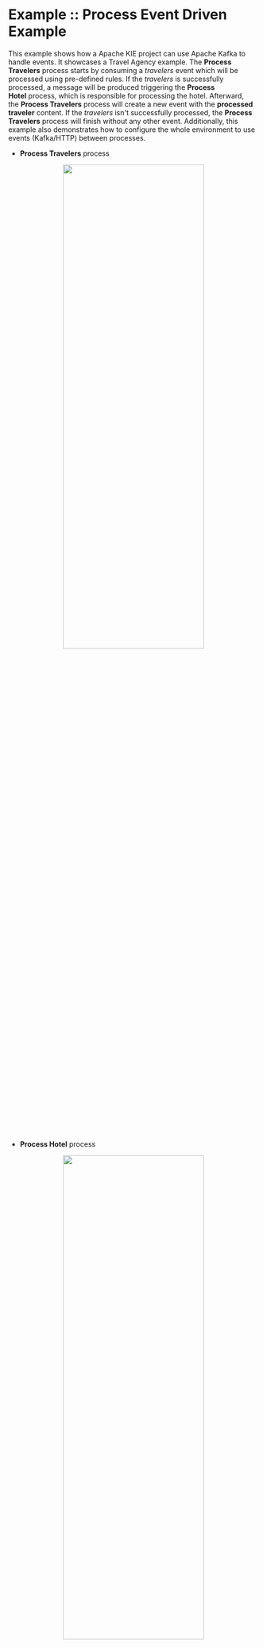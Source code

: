 <!--
   Licensed to the Apache Software Foundation (ASF) under one
   or more contributor license agreements.  See the NOTICE file
   distributed with this work for additional information
   regarding copyright ownership.  The ASF licenses this file
   to you under the Apache License, Version 2.0 (the
   "License"); you may not use this file except in compliance
   with the License.  You may obtain a copy of the License at
     http://www.apache.org/licenses/LICENSE-2.0
   Unless required by applicable law or agreed to in writing,
   software distributed under the License is distributed on an
   "AS IS" BASIS, WITHOUT WARRANTIES OR CONDITIONS OF ANY
   KIND, either express or implied.  See the License for the
   specific language governing permissions and limitations
   under the License.
-->

# Example :: Process Event Driven Example

This example shows how a Apache KIE project can use Apache Kafka to handle events. It showcases a Travel Agency example. The **Process Travelers** process starts by consuming a *travelers* event which will be processed using pre-defined rules. If the *travelers* is successfully processed, a message will be produced triggering the **Process Hotel** process, which is responsible for processing the hotel. Afterward, the **Process Travelers** process will create a new event with the **processed traveler** content. If the *travelers* isn't successfully processed, the **Process Travelers** process will finish without any other event. Additionally, this example also demonstrates how to configure the whole environment to use events (Kafka/HTTP) between processes.

- **Process Travelers** process
<p align="center"><img width=75% height=50% src="docs/images/processHandleTraveler.png"></p>

- **Process Hotel** process
<p align="center"><img width=75% height=50% src="docs/images/processHandleHotel.png"></p>

## Enabling Events

To enable events we must configure our project by adding Maven dependencies to the `pom.xml` and adding properties to the `src/main/resources/application.properties` file.

### Maven dependencies

To enable Kafka messages we must add the following two dependencies in the `pom.xml` file:

- `org.kie.kie-addons-quarkus-messaging`: Quarkus addon that enables Apache KIE runtime to produce and consume messages using the Smallrye Messaging library.
- `io.quarkus.quarkus-smallrye-reactive-messaging-kafka`: Enables connecting Kafka broker using the Smallrye Messaging library for Quarkus.

### Application properties

To produce and/or consume events it's required to add the `channel` configuration to the `application.properties` file. A `channel` is used to produce (`outgoing`) or consume (`incoming`) messages. Each channel will automatically create a Kafka topic with the same name as the `channel`. The configuration follows the structure below:

```
mp.messaging.[outgoing|incoming].{channel-name}.property=value
```

For the `travelers` project, we have three channels, one `incoming` and two `outgoing`:

```
mp.messaging.incoming.travelers.connector=smallrye-kafka
mp.messaging.incoming.travelers.value.deserializer=org.apache.kafka.common.serialization.StringDeserializer
mp.messaging.incoming.travelers.auto.offset.reset=earliest

mp.messaging.outgoing.correlation.connector=smallrye-kafka
mp.messaging.outgoing.correlation.value.serializer=org.apache.kafka.common.serialization.StringSerializer

mp.messaging.outgoing.processedtravelers.connector=smallrye-kafka
mp.messaging.outgoing.processedtravelers.value.serializer=org.apache.kafka.common.serialization.StringSerializer
```

The `incoming` channel is named `travelers` which will be used to start the **Process Travelers** process. The `correlation` will be used to communicate to the **Process Hotel** process, and `processedtravelers` will be used to send the processed traveler information.

For the `hotels` project we have just one `incoming` channel named `correlation`. This channel will be used to receive the message from the **Process Travelers** process and start the **Process Hotel** process:

```
mp.messaging.incoming.correlation.connector=smallrye-kafka
mp.messaging.incoming.correlation.value.deserializer=org.apache.kafka.common.serialization.StringDeserializer
mp.messaging.incoming.correlation.auto.offset.reset=earliest
```

## Infrastructure requirements

To help bootstrapping the Infrastructure Services, the example provides a `docker-compose.yml` file. This quickstart provides two ways of running the example application. In "development" mode, the user can start a Kafka service using `docker-compose` and must run **Process Travelers** and **Process Hotel** processes manually. In "container" mode the `docker-compose` file will start the Kafka service and both processes, requiring the project to be compiled first to generate the process's container images. To use `docker-compose` we must first create a `.env` file in the example root, and it should have the following variables:

```
PROJECT_VERSION=
KAFKA_HOST=
COMPOSE_PROFILES=
```

- `PROJECT_VERSION`: Should be set with the current Apache KIE version being used: `PROJECT_VERSION=0.0.0`
- `KAFKA_HOST`: tells how the processes will find the Kafka service.
- `COMPOSE_PROFILES`: filters which services will run.

### Development mode

For development mode, the `.env` must have the following values:

```
PROJECT_VERSION=0.0.0
KAFKA_HOST=localhost
COMPOSE_PROFILES=development
```

### Container mode

For container mode, the `.env` must have the following values:

```
PROJECT_VERSION=0.0.0
KAFKA_HOST=kafka
COMPOSE_PROFILES=container
```

### Handling services

To start the services use the command above:

```bash
docker compose up
```

To stop the services you can hit `CTRL/CMD + C` in your terminal, and to clean up perform the command above:

```bash
docker compose down
```

## Running

### Prerequisites

- Java 17 installed
- Environment variable `JAVA_HOME` set accordingly
- Maven 3.9.6 installed
- Docker and Docker Compose to run the required example infrastructure.

### Compile and Run in local development mode

First, start the Kafka service (["Infrastructure requirements/Development mode"](#development-mode)), and then start the processes in development mode. To do so, open two new terminals, and access the project folder by using the `cd <project_path>` (hotels/travelers) and run the command above in both terminals:

```sh
mvn clean package quarkus:dev
```

The **Process Travelers** process will run in the port `8082` and **Process Hotel** process in the port `8081`.

NOTE: With the dev mode of Quarkus you can take advantage of hot reload for business assets like processes, rules, decision tables, and java code. No need to redeploy or restart your running application.

NOTE: Adding the `development` profile is optional, which enables the jBPM Dev UI. To do so add the `-Pdevelopment` at the end of the command.

### Compile and Run in local JVM mode

First, compile the entire example by running the command above:

```sh
mvn clean package
```

Start the Kafka service (["Infrastructure requirements/Development mode"](#development-mode)), and then open two new terminals to start the processes with the following commands in both terminals:

```sh
# Starts the **Handler Travelers** process
java -jar travelers/target/quarkus-app/quarkus-run.jar

# Starts the **Handler Hotel** process
java -jar hotels/target/quarkus-app/quarkus-run.jar
```

or on Windows:

```sh
# Starts the **Handler Travelers** process
java -jar travelers\target\quarkus-app\quarkus-run.jar

# Starts the **Handler Hotel** process
java -jar hotels\target\quarkus-app\quarkus-run.jar
```

### Compile and Run using Docker compose

To run all services using Docker compose build the example using the "container" profile:

```sh
mvn clean package -Pcontainer
```

After that, start all services (["Infrastructure requirements/Container mode"](#container-mode)) by running:

```sh
docker compose up
```

## Using

Once all services are up and running you can start the **Process Travelers** process by producing a message in Kafka. To do so, open a new terminal, and run the command below to start producing messages in the `travelers` topic.

```sh
docker exec -it process-event-driven-kafka /opt/kafka/bin/kafka-console-producer.sh --broker-list localhost:9092 --topic travelers
```

NOTE: You can also, open two new terminal windows to see the produced messages:

```sh
# To see processedtravelers topic
docker exec -it process-event-driven-kafka /opt/kafka/bin/kafka-console-consumer.sh  --bootstrap-server localhost:9092 --topic processedtravelers
# To see correlation topic
docker exec -it process-event-driven-kafka /opt/kafka/bin/kafka-console-consumer.sh  --bootstrap-server localhost:9092 --topic correlation
```

Paste the **traveler_message_1** in the `travelers` topic, which will start the **Process Travelers** process and two new messages will be produced in the `correlation` (**correlation_message_1**) and `processedtravelers` (**processed_traveler_message_1**) topics:

- **traveler_message_1**
  - One-liner:

```
{"specversion": "1.0", "id": "21627e26-31eb-43e7-8343-92a696fd96b1","source": "", "type": "travelers", "time": "2022-02-24T13:25:16Z", "data": { "firstName": "Jan", "lastName": "Kowalski", "email": "jan.kowalski@example.com", "nationality": "Polish", "hotelId": "1" }}
```

- Formatted:

```json
{
  "specversion": "1.0",
  "id": "21627e26-31eb-43e7-8343-92a696fd96b1",
  "source": "",
  "type": "travelers",
  "time": "2022-02-24T13:25:16Z",
  "data": {
    "firstName": "Jan",
    "lastName": "Kowalski",
    "email": "jan.kowalski@example.com",
    "nationality": "Polish",
    "hotelId": "1"
  }
}
```

- **correlation_message_1**

```json
{
  "specversion": "1.0",
  "id": "794bdc81-1478-4945-a0b6-451272c8df1f",
  "source": "/process/travelers",
  "type": "correlation",
  "time": "2024-11-15T19:44:06.802062866-03:00",
  "kogitoproctype": "BPMN",
  "kogitoprocinstanceid": "014a03a6-0e16-4472-aae3-ff357f15c6f2",
  "kogitoprocist": "Active",
  "kogitoprocversion": "1.0",
  "kogitoprocid": "travelers",
  "data": { "id": "1", "content": "Ibis" }
}
```

- **processed_traveler_message_1**

```json
{
  "specversion": "1.0",
  "id": "fc34211f-7aca-460c-8702-22f43cabb3b8",
  "source": "/process/travelers",
  "type": "processedtravelers",
  "time": "2024-11-15T19:44:06.816989711-03:00",
  "kogitoproctype": "BPMN",
  "kogitoprocinstanceid": "014a03a6-0e16-4472-aae3-ff357f15c6f2",
  "kogitoprocist": "Active",
  "kogitoprocversion": "1.0",
  "kogitoprocid": "travelers",
  "data": {
    "firstName": "Jan",
    "lastName": "Kowalski",
    "email": "jan.kowalski@example.com",
    "nationality": "Polish",
    "hotelId": "1",
    "processed": true
  }
}
```

The **correlation_message** will start the **Process Hotel** process and both processes will end without any errors.

Now, producing the message **traveler_message_2** above in the `travelers` topic, where we change the `hotelId` to `2`, the **Process Travelers** process will produce, again, two new messages in the `correlation` (**correlation_message_2**) and `processedtravelers` (**processed_traveler_message_2**) topics:

- **traveler_message_2**
  - One-liner:

```
{"specversion": "1.0", "id": "21627e26-31eb-43e7-8343-92a696fd96b1","source": "", "type": "travelers", "time": "2022-02-24T13:25:16Z", "data": { "firstName": "Jan", "lastName": "Kowalski", "email": "jan.kowalski@example.com", "nationality": "Polish", "hotelId": "2" }}
```

- Formatted:

```json
{
  "specversion": "1.0",
  "id": "21627e26-31eb-43e7-8343-92a696fd96b1",
  "source": "",
  "type": "travelers",
  "time": "2022-02-24T13:25:16Z",
  "data": {
    "firstName": "Jan",
    "lastName": "Kowalski",
    "email": "jan.kowalski@example.com",
    "nationality": "Polish",
    "hotelId": "2"
  }
}
```

- **correlation_message_2**

```json
{
  "specversion": "1.0",
  "id": "5c4c9dc7-dfba-47c6-b972-24ecefbe7559",
  "source": "/process/travelers",
  "type": "correlation",
  "time": "2024-11-15T19:45:49.713846417-03:00",
  "kogitoproctype": "BPMN",
  "kogitoprocinstanceid": "a6de881a-aad3-47b2-ad46-482a29393377",
  "kogitoprocist": "Active",
  "kogitoprocversion": "1.0",
  "kogitoprocid": "travelers",
  "data": { "id": "2", "content": "Ibis" }
}
```

- **processed_traveler_message_2**

```json
{
  "specversion": "1.0",
  "id": "50795b4d-844e-40cf-b469-55f5070e5fb9",
  "source": "/process/travelers",
  "type": "processedtravelers",
  "time": "2024-11-15T19:45:49.715694147-03:00",
  "kogitoproctype": "BPMN",
  "kogitoprocinstanceid": "a6de881a-aad3-47b2-ad46-482a29393377",
  "kogitoprocist": "Active",
  "kogitoprocversion": "1.0",
  "kogitoprocid": "travelers",
  "data": {
    "firstName": "Jan",
    "lastName": "Kowalski",
    "email": "jan.kowalski@example.com",
    "nationality": "Polish",
    "hotelId": "2",
    "processed": true
  }
}
```

However, the **Process Hotel** will not start and we will have a error log. The **Process Hotel** process uses the "Correlation" feature, which will only start if it receives a message with an specific value. In this case, it expects the `hotelId` with value `1`. The **Process Hotel** will finish without any error.

<div style="text-align:center">
   <figure>
      <img width=75%  src="docs/images/correlation_setup.png" alt="Correlation setup in Process Hotel">
      <br/>
      <figcaption>Correlation setup in Process Hotel</figcaption>
   </figure>
</div>

<div style="text-align:center">
   <figure>
      <img width=75%  src="docs/images/correlation_usage.png" alt="Correlation usage in Process Hotel">
      <br/>
      <figcaption>Correlation usage in Process Hotel</figcaption>
   </figure>
</div>

At least, producing the **travelers_message_3** above in the `travelers` topic, where in change the `nationality` to `"American"`, the **Process Travelers** process will not process the traveler, and will not produce any other message. This happens because it uses the rules of the `travelers.drl` which expects a traveler that are not with `nationality: "American"`.

- **traveler_message_3**
  - One-liner:

```
{"specversion": "1.0", "id": "21627e26-31eb-43e7-8343-92a696fd96b1","source": "", "type": "travelers", "time": "2022-02-24T13:25:16Z", "data": { "firstName": "Jan", "lastName": "Kowalski", "email": "jan.kowalski@example.com", "nationality": "American", "hotelId": "1" }}
```

- Formatted:

```json
{
  "specversion": "1.0",
  "id": "21627e26-31eb-43e7-8343-92a696fd96b1",
  "source": "",
  "type": "travelers",
  "time": "2022-02-24T13:25:16Z",
  "data": {
    "firstName": "Jan",
    "lastName": "Kowalski",
    "email": "jan.kowalski@example.com",
    "nationality": "American",
    "hotelId": "1"
  }
}
```

### OpenAPI (Swagger) documentation

[Specification at swagger.io](https://swagger.io/docs/specification/about/)

You can take a look at the [OpenAPI definition](http://localhost:8082/openapi?format=json) - automatically generated and included in this service - to determine all available operations exposed by this service. For easy readability you can visualize the OpenAPI definition file using a UI tool like for example available [Swagger UI](https://editor.swagger.io).

In addition, various clients to interact with this service can be easily generated using this OpenAPI definition.

When running in either Quarkus Development or Native mode, we also leverage the [Quarkus OpenAPI extension](https://quarkus.io/guides/openapi-swaggerui#use-swagger-ui-for-development) that exposes [Swagger UI](http://localhost:8082/swagger-ui/) that you can use to look at available REST endpoints and send test requests.

---

Apache KIE (incubating) is an effort undergoing incubation at The Apache Software
Foundation (ASF), sponsored by the name of Apache Incubator. Incubation is
required of all newly accepted projects until a further review indicates that
the infrastructure, communications, and decision making process have stabilized
in a manner consistent with other successful ASF projects. While incubation
status is not necessarily a reflection of the completeness or stability of the
code, it does indicate that the project has yet to be fully endorsed by the ASF.

Some of the incubating project’s releases may not be fully compliant with ASF
policy. For example, releases may have incomplete or un-reviewed licensing
conditions. What follows is a list of known issues the project is currently
aware of (note that this list, by definition, is likely to be incomplete):

- Hibernate, an LGPL project, is being used. Hibernate is in the process of
  relicensing to ASL v2
- Some files, particularly test files, and those not supporting comments, may
  be missing the ASF Licensing Header

If you are planning to incorporate this work into your product/project, please
be aware that you will need to conduct a thorough licensing review to determine
the overall implications of including this work. For the current status of this
project through the Apache Incubator visit:
https://incubator.apache.org/projects/kie.html

